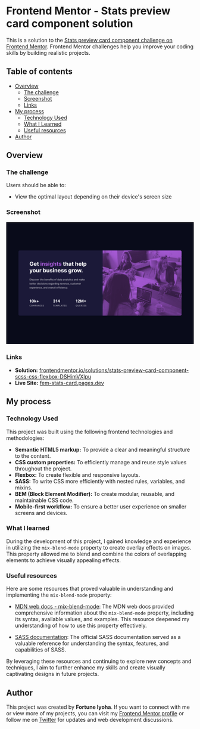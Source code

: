 # Frontend Mentor - Stats preview card component solution

This is a solution to the [Stats preview card component challenge on Frontend Mentor](https://www.frontendmentor.io/challenges/stats-preview-card-component-8JqbgoU62). Frontend Mentor challenges help you improve your coding skills by building realistic projects.

## Table of contents

- [Overview](#overview)
  - [The challenge](#the-challenge)
  - [Screenshot](#screenshot)
  - [Links](#links)
- [My process](#my-process)
  - [Technology Used](#technology-used)
  - [What I Learned](#what-i-learned)
  - [Useful resources](#useful-resources)
- [Author](#author)

## Overview

### The challenge

Users should be able to:

- View the optimal layout depending on their device's screen size

### Screenshot

![website preview](screenshots/stats-card-desktop.png)

### Links

- **Solution:** [frontendmentor.io/solutions/stats-preview-card-component-scss-css-flexbox-DSHimVXlpu](https://www.frontendmentor.io/solutions/stats-preview-card-component-scss-css-flexbox-DSHimVXlpu)
- **Live Site:** [fem-stats-card.pages.dev](https://fem-stats-card.pages.dev/)

## My process

### Technology Used

This project was built using the following frontend technologies and methodologies:

- **Semantic HTML5 markup:** To provide a clear and meaningful structure to the content.
- **CSS custom properties:** To efficiently manage and reuse style values throughout the project.
- **Flexbox:** To create flexible and responsive layouts.
- **SASS:** To write CSS more efficiently with nested rules, variables, and mixins.
- **BEM (Block Element Modifier):** To create modular, reusable, and maintainable CSS code.
- **Mobile-first workflow:** To ensure a better user experience on smaller screens and devices.

### What I learned

During the development of this project, I gained knowledge and experience in utilizing the `mix-blend-mode` property to create overlay effects on images. This property allowed me to blend and combine the colors of overlapping elements to achieve visually appealing effects.

### Useful resources

Here are some resources that proved valuable in understanding and implementing the `mix-blend-mode` property:

- [MDN web docs - mix-blend-mode](https://developer.mozilla.org/en-US/docs/Web/CSS/mix-blend-mode): The MDN web docs provided comprehensive information about the `mix-blend-mode` property, including its syntax, available values, and examples. This resource deepened my understanding of how to use this property effectively.

- [SASS documentation](https://sass-lang.com/documentation): The official SASS documentation served as a valuable reference for understanding the syntax, features, and capabilities of SASS.

By leveraging these resources and continuing to explore new concepts and techniques, I aim to further enhance my skills and create visually captivating designs in future projects.

## Author

This project was created by **Fortune Iyoha**. If you want to connect with me or view more of my projects, you can visit my [Frontend Mentor profile](https://www.frontendmentor.io/profile/fortune-i-o) or follow me on [Twitter](https://twitter.com/fortuneiyoha) for updates and web development discussions.
